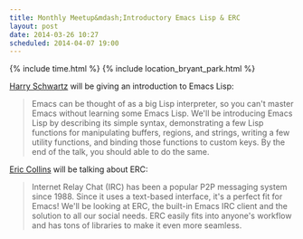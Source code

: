 ```yaml
---
title: Monthly Meetup&mdash;Introductory Emacs Lisp & ERC
layout: post
date: 2014-03-26 10:27
scheduled: 2014-04-07 19:00
---
```


{% include time.html %}
{% include location_bryant_park.html %}

[Harry Schwartz] will be giving an introduction to Emacs Lisp:

> Emacs can be thought of as a big Lisp interpreter, so you can't master Emacs without learning some Emacs Lisp. We'll be introducing Emacs Lisp by describing its simple syntax, demonstrating a few Lisp functions for manipulating buffers, regions, and strings, writing a few utility functions, and binding those functions to custom keys. By the end of the talk, you should able to do the same.

[Eric Collins] will be talking about ERC:

> Internet Relay Chat (IRC) has been a popular P2P messaging system since 1988. Since it uses a text-based interface, it's a perfect fit for Emacs! We'll be looking at ERC, the built-in Emacs IRC client and the solution to all our social needs. ERC easily fits into anyone's workflow and has tons of libraries to make it even more seamless.

[Harry Schwartz]: http://harryrschwartz.com
[Eric Collins]: http://tabfugni.cc
